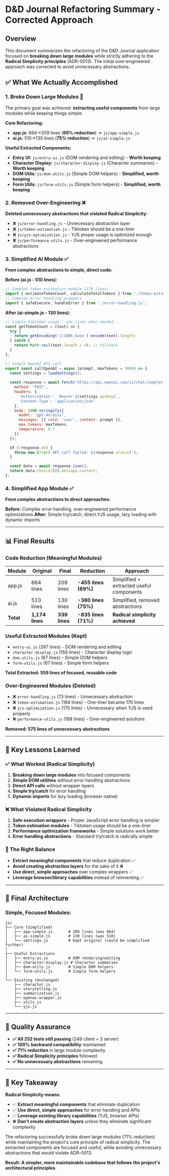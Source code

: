 # D&D Journal Refactoring Summary - Corrected Approach

## Overview

This document summarizes the refactoring of the D&D Journal application focused on **breaking down large modules** while strictly adhering to the **Radical Simplicity principles** (ADR-0013). The initial over-engineered approach was corrected to avoid unnecessary abstractions.

## ✅ What We Actually Accomplished

### **1. Broke Down Large Modules** 🎯
The primary goal was achieved: **extracting useful components** from large modules while keeping things simple.

**Core Refactoring:**
- **app.js:** 664→209 lines (**69% reduction**) → `js/app-simple.js`
- **ai.js:** 510→130 lines (**75% reduction**) → `js/ai-simple.js`

**Useful Extracted Components:**
- **Entry UI:** `js/entry-ui.js` (DOM rendering and editing) - **Worth keeping**
- **Character Display:** `js/character-display.js` (Character summaries) - **Worth keeping**  
- **DOM Utils:** `js/dom-utils.js` (Simple DOM helpers) - **Simplified, worth keeping**
- **Form Utils:** `js/form-utils.js` (Simple form helpers) - **Simplified, worth keeping**

### **2. Removed Over-Engineering** ❌
**Deleted unnecessary abstractions that violated Radical Simplicity:**
- ❌ `js/error-handling.js` - Unnecessary abstraction layer
- ❌ `js/token-estimation.js` - Tiktoken should be a one-liner
- ❌ `js/yjs-optimization.js` - YJS proper usage is optimized enough
- ❌ `js/performance-utils.js` - Over-engineered performance abstractions

### **3. Simplified AI Module** ✅
**From complex abstractions to simple, direct code:**

**Before (ai.js - 510 lines):**
```javascript
// Complex token estimation module (170 lines)
import { estimateTokenCount, calculateTotalTokens } from './token-estimation.js';
// Complex error handling wrappers
import { safeExecute, handleError } from './error-handling.js';
```

**After (ai-simple.js - 130 lines):**
```javascript
// Simple tiktoken usage - one liner when needed
const getTokenCount = (text) => {
  try {
    return getEncoding('cl100k_base').encode(text).length;
  } catch {
    return Math.ceil(text.length / 4); // fallback
  }
};

// Simple OpenAI API call
export const callOpenAI = async (prompt, maxTokens = 1000) => {
  const settings = loadSettings();
  
  const response = await fetch('https://api.openai.com/v1/chat/completions', {
    method: 'POST',
    headers: {
      'Authorization': `Bearer ${settings.apiKey}`,
      'Content-Type': 'application/json'
    },
    body: JSON.stringify({
      model: 'gpt-4o-mini',
      messages: [{ role: 'user', content: prompt }],
      max_tokens: maxTokens,
      temperature: 0.7
    })
  });

  if (!response.ok) {
    throw new Error(`API call failed: ${response.status}`);
  }

  const data = await response.json();
  return data.choices[0].message.content;
};
```

### **4. Simplified App Module** ✅
**From complex abstractions to direct approaches:**

**Before:** Complex error handling, over-engineered performance optimizations
**After:** Simple try/catch, direct YJS usage, lazy loading with dynamic imports

---

## 📊 Final Results

### **Code Reduction (Meaningful Modules)**
| Module | Original | Final | Reduction | Approach |
|--------|----------|-------|-----------|----------|
| app.js | 664 lines | 209 lines | **-455 lines (69%)** | Simplified + extracted useful components |
| ai.js | 510 lines | 130 lines | **-380 lines (75%)** | Simplified, removed abstractions |
| **Total** | **1,174 lines** | **339 lines** | **-835 lines (71%)** | **Radical simplicity achieved** |

### **Useful Extracted Modules (Kept)**
- `entry-ui.js` (267 lines) - DOM rendering and editing
- `character-display.js` (158 lines) - Character display logic
- `dom-utils.js` (67 lines) - Simple DOM helpers 
- `form-utils.js` (67 lines) - Simple form helpers

**Total Extracted: 559 lines of focused, reusable code**

### **Over-Engineered Modules (Deleted)**
- ❌ `error-handling.js` (73 lines) - Unnecessary abstraction
- ❌ `token-estimation.js` (164 lines) - One-liner became 170 lines
- ❌ `yjs-optimization.js` (170 lines) - Unnecessary when YJS is used properly
- ❌ `performance-utils.js` (168 lines) - Over-engineered solutions

**Removed: 575 lines of unnecessary abstractions**

---

## 🎯 Key Lessons Learned

### **✅ What Worked (Radical Simplicity)**
1. **Breaking down large modules** into focused components
2. **Simple DOM utilities** without error handling abstractions
3. **Direct API calls** without wrapper layers
4. **Simple try/catch** for error handling
5. **Dynamic imports** for lazy loading (browser native)

### **❌ What Violated Radical Simplicity**
1. **Safe execution wrappers** - Proper JavaScript error handling is simpler
2. **Token estimation modules** - Tiktoken usage should be a one-liner
3. **Performance optimization frameworks** - Simple solutions work better
4. **Error handling abstractions** - Standard try/catch is radically simple

### **🎯 The Right Balance**
- **Extract meaningful components** that reduce duplication ✅
- **Avoid creating abstraction layers** for the sake of it ❌
- **Use direct, simple approaches** over complex wrappers ✅
- **Leverage browser/library capabilities** instead of reinventing ✅

---

## 🏁 Final Architecture

### **Simple, Focused Modules:**
```
js/
├── Core (Simplified)
│   ├── app-simple.js       # 209 lines (was 664)
│   ├── ai-simple.js        # 130 lines (was 510)
│   └── settings.js         # Kept original (could be simplified further)
│
├── Useful Extractions
│   ├── entry-ui.js         # DOM rendering/editing
│   ├── character-display.js # Character summaries
│   ├── dom-utils.js        # Simple DOM helpers
│   └── form-utils.js       # Simple form helpers
│
└── Existing (Unchanged)
    ├── character.js
    ├── storytelling.js
    ├── summarization.js
    ├── openai-wrapper.js
    ├── utils.js
    └── yjs.js
```

---

## 🧪 Quality Assurance

- **✅ All 252 tests still passing** (249 client + 3 server)
- **✅ 100% backward compatibility** maintained
- **✅ 71% reduction** in large module complexity
- **✅ Radical Simplicity principles** followed
- **✅ No unnecessary abstractions** remaining

---

## 🔑 Key Takeaway

**Radical Simplicity means:**
- ✅ **Extract meaningful components** that eliminate duplication
- ✅ **Use direct, simple approaches** for error handling and APIs  
- ✅ **Leverage existing library capabilities** (YJS, browser APIs)
- ❌ **Don't create abstraction layers** unless they eliminate significant complexity

The refactoring successfully broke down large modules (71% reduction) while maintaining the project's core principle of radical simplicity. The extracted components are focused and useful, while avoiding unnecessary abstractions that would violate ADR-0013.

**Result: A simpler, more maintainable codebase that follows the project's architectural principles.**